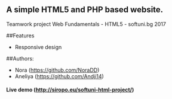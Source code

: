 ## A simple HTML5 and PHP based website.

Teamwork project Web Fundamentals - HTML5 - softuni.bg 2017

##Features

- Responsive design 

##Authors:
- Nora (https://github.com/NoraDD)
- Aneliya (https://github.com/Andji14)

####  Live demo (http://siropo.eu/softuni-html-project/)